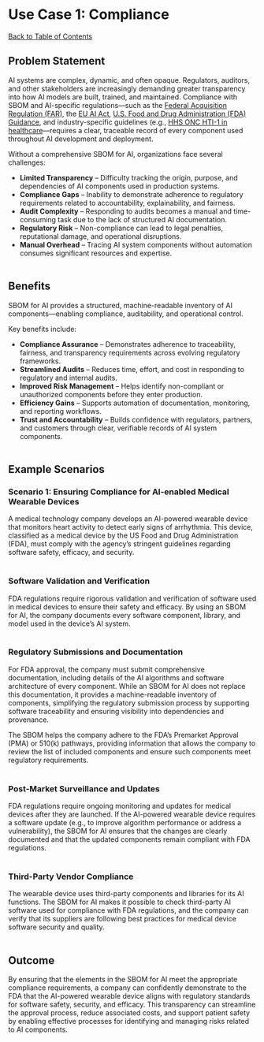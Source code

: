 # Use Case 1: Compliance

[Back to Table of Contents](../README.md#table-of-contents)

## Problem Statement

AI systems are complex, dynamic, and often opaque. Regulators, auditors, and other stakeholders are increasingly demanding greater transparency into how AI models are built, trained, and maintained. Compliance with SBOM and AI-specific regulations—such as the [Federal Acquisition Regulation (FAR)](https://www.federalregister.gov/documents/2023/10/03/2023-21328/federal-acquisition-regulation-cyber-threat-and-incident-reporting-and-information-sharing), the [EU AI Act](https://digital-strategy.ec.europa.eu/en/policies/regulatory-framework-ai), [U.S. Food and Drug Administration (FDA) Guidance](https://www.fda.gov/medical-devices/software-medical-device-samd/transparency-machine-learning-enabled-medical-devices-guiding-principles), and industry-specific guidelines (e.g., [HHS ONC HTI-1 in healthcare](https://www.healthit.gov/topic/laws-regulation-and-policy/health-data-technology-and-interoperability-certification-program)—requires a clear, traceable record of every component used throughout AI development and deployment.

Without a comprehensive SBOM for AI, organizations face several challenges:

- **Limited Transparency** – Difficulty tracking the origin, purpose, and dependencies of AI components used in production systems.
- **Compliance Gaps** – Inability to demonstrate adherence to regulatory requirements related to accountability, explainability, and fairness.
- **Audit Complexity** – Responding to audits becomes a manual and time-consuming task due to the lack of structured AI documentation.
- **Regulatory Risk** – Non-compliance can lead to legal penalties, reputational damage, and operational disruptions.
- **Manual Overhead** – Tracing AI system components without automation consumes significant resources and expertise.
<br><br>

## Benefits

SBOM for AI provides a structured, machine-readable inventory of AI components—enabling compliance, auditability, and operational control.

Key benefits include:

- **Compliance Assurance** – Demonstrates adherence to traceability, fairness, and transparency requirements across evolving regulatory frameworks.
- **Streamlined Audits** – Reduces time, effort, and cost in responding to regulatory and internal audits.
- **Improved Risk Management** – Helps identify non-compliant or unauthorized components before they enter production.
- **Efficiency Gains** – Supports automation of documentation, monitoring, and reporting workflows.
- **Trust and Accountability** – Builds confidence with regulators, partners, and customers through clear, verifiable records of AI system components.
<br><br>

## Example Scenarios

### Scenario 1: Ensuring Compliance for AI-enabled Medical Wearable Devices

A medical technology company develops an AI-powered wearable device that monitors heart activity to detect early signs of arrhythmia. This device, classified as a medical device by the US Food and Drug Administration (FDA), must comply with the agency’s stringent guidelines regarding software safety, efficacy, and security.
<br><br>

### Software Validation and Verification

FDA regulations require rigorous validation and verification of software used in medical devices to ensure their safety and efficacy. By using an SBOM for AI, the company documents every software component, library, and model used in the device’s AI system.
<br><br>

### Regulatory Submissions and Documentation

For FDA approval, the company must submit comprehensive documentation, including details of the AI algorithms and software architecture of every component. While an SBOM for AI does not replace this documentation, it provides a machine-readable inventory of components, simplifying the regulatory submission process by supporting software traceability and ensuring visibility into dependencies and provenance. 

The SBOM helps the company adhere to the FDA’s Premarket Approval (PMA) or 510(k) pathways, providing information that allows the company to review the list of included components and ensure such components meet regulatory requirements.
<br><br>

### Post-Market Surveillance and Updates

FDA regulations require ongoing monitoring and updates for medical devices after they are launched. If the AI-powered wearable device requires a software update (e.g., to improve algorithm performance or address a vulnerability), the SBOM for AI ensures that the changes are clearly documented and that the updated components remain compliant with FDA regulations.
<br><br>

### Third-Party Vendor Compliance

The wearable device uses third-party components and libraries for its AI functions. The SBOM for AI makes it possible to check third-party AI software used for compliance with FDA regulations, and the company can verify that its suppliers are following best practices for medical device software security and quality.
<br><br>

## Outcome

By ensuring that the elements in the SBOM for AI meet the appropriate compliance requirements, a company can confidently demonstrate to the FDA that the AI-powered wearable device aligns with regulatory standards for software safety, security, and efficacy. This transparency can streamline the approval process, reduce associated costs, and support patient safety by enabling effective processes for identifying and managing risks related to AI components.
